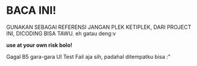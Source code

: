 # BACA INI!
GUNAKAN SEBAGAI REFERENSI JANGAN PLEK KETIPLEK, DARI PROJECT INI, DICODING BISA TAWU. eh gatau deng:v

**use at your own risk bolo!**

Gagal B5 gara-gara UI Test Fail aja sih, padahal ditempatku bisa :"
